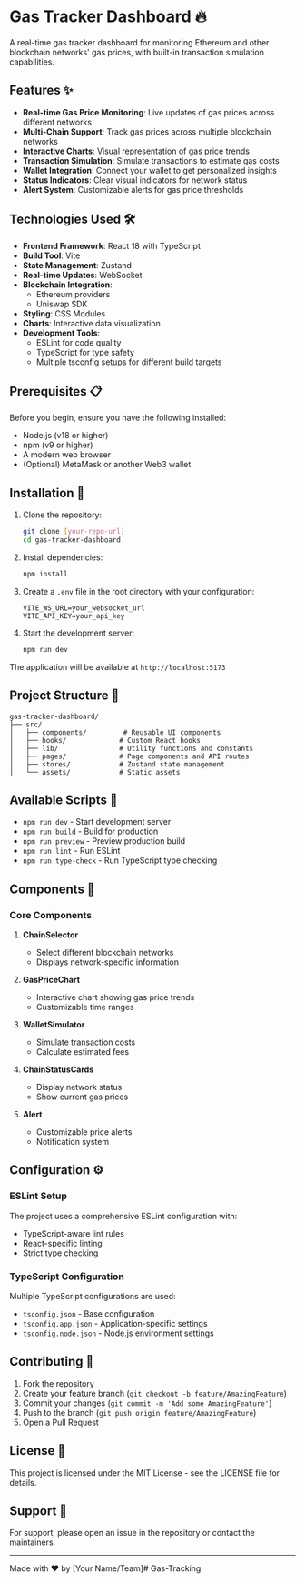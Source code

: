 # Gas Tracker Dashboard 🔥

A real-time gas tracker dashboard for monitoring Ethereum and other blockchain networks' gas prices, with built-in transaction simulation capabilities.

## Features ✨

- **Real-time Gas Price Monitoring**: Live updates of gas prices across different networks
- **Multi-Chain Support**: Track gas prices across multiple blockchain networks
- **Interactive Charts**: Visual representation of gas price trends
- **Transaction Simulation**: Simulate transactions to estimate gas costs
- **Wallet Integration**: Connect your wallet to get personalized insights
- **Status Indicators**: Clear visual indicators for network status
- **Alert System**: Customizable alerts for gas price thresholds

## Technologies Used 🛠️

- **Frontend Framework**: React 18 with TypeScript
- **Build Tool**: Vite
- **State Management**: Zustand
- **Real-time Updates**: WebSocket
- **Blockchain Integration**: 
  - Ethereum providers
  - Uniswap SDK
- **Styling**: CSS Modules
- **Charts**: Interactive data visualization
- **Development Tools**:
  - ESLint for code quality
  - TypeScript for type safety
  - Multiple tsconfig setups for different build targets

## Prerequisites 📋

Before you begin, ensure you have the following installed:
- Node.js (v18 or higher)
- npm (v9 or higher)
- A modern web browser
- (Optional) MetaMask or another Web3 wallet

## Installation 🚀

1. Clone the repository:
   ```bash
   git clone [your-repo-url]
   cd gas-tracker-dashboard
   ```

2. Install dependencies:
   ```bash
   npm install
   ```

3. Create a `.env` file in the root directory with your configuration:
   ```env
   VITE_WS_URL=your_websocket_url
   VITE_API_KEY=your_api_key
   ```

4. Start the development server:
   ```bash
   npm run dev
   ```

The application will be available at `http://localhost:5173`

## Project Structure 📁

```
gas-tracker-dashboard/
├── src/
│   ├── components/         # Reusable UI components
│   ├── hooks/             # Custom React hooks
│   ├── lib/               # Utility functions and constants
│   ├── pages/             # Page components and API routes
│   ├── stores/            # Zustand state management
│   └── assets/            # Static assets
```

## Available Scripts 📜

- `npm run dev` - Start development server
- `npm run build` - Build for production
- `npm run preview` - Preview production build
- `npm run lint` - Run ESLint
- `npm run type-check` - Run TypeScript type checking

## Components 🧩

### Core Components

1. **ChainSelector**
   - Select different blockchain networks
   - Displays network-specific information

2. **GasPriceChart**
   - Interactive chart showing gas price trends
   - Customizable time ranges

3. **WalletSimulator**
   - Simulate transaction costs
   - Calculate estimated fees

4. **ChainStatusCards**
   - Display network status
   - Show current gas prices

5. **Alert**
   - Customizable price alerts
   - Notification system

## Configuration ⚙️

### ESLint Setup

The project uses a comprehensive ESLint configuration with:
- TypeScript-aware lint rules
- React-specific linting
- Strict type checking

### TypeScript Configuration

Multiple TypeScript configurations are used:
- `tsconfig.json` - Base configuration
- `tsconfig.app.json` - Application-specific settings
- `tsconfig.node.json` - Node.js environment settings

## Contributing 🤝

1. Fork the repository
2. Create your feature branch (`git checkout -b feature/AmazingFeature`)
3. Commit your changes (`git commit -m 'Add some AmazingFeature'`)
4. Push to the branch (`git push origin feature/AmazingFeature`)
5. Open a Pull Request

## License 📄

This project is licensed under the MIT License - see the LICENSE file for details.

## Support 💬

For support, please open an issue in the repository or contact the maintainers.

---

Made with ❤️ by [Your Name/Team]#   G a s - T r a c k i n g  
 